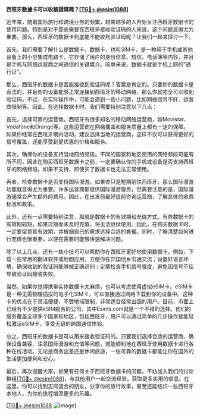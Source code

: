 **西班牙數據卡可以收驗證碼嗎？[[TG💪+ @esim1088](https://t.me/s/esim1088)]**

近年来，随着国际旅行和跨境业务的频繁，越来越多的人开始关注西班牙数据卡的使用问题。特别是对于那些需要在西班牙接收验证码的人来说，这个问题显得尤为重要。那么，西班牙的数据卡到底能不能收到验证码呢？让我们一起来探讨一下。

首先，我们需要了解什么是数据卡。数据卡，也叫SIM卡，是一种用于手机或其他设备上的小型集成电路卡，它存储了用户的身份信息、短信、电话簿等内容，并且是手机与网络运营商之间通信的关键媒介。简单来说，数据卡就是手机上网的“通行证”。

那么，西班牙的数据卡是否能接收到验证码呢？答案是肯定的。只要你的数据卡是合法的，并且你的设备能够正常连接到西班牙的移动网络，那么你就完全可以收到验证码。不过，在实际操作中，可能会遇到一些小问题，比如网络信号不好、运营商限制等。因此，在选择数据卡时，我们需要特别注意以下几点：

首先，选择可靠的运营商。西班牙有很多知名的移动网络运营商，如Movistar、Vodafone和Orange等。这些运营商在网络覆盖和服务质量上都有一定的保障。如果你经常在西班牙境内活动，建议选择当地的运营商，这样不仅可以获得更好的信号覆盖，还能享受到更优惠的价格和服务。

其次，确保你的设备支持当地网络频段。不同的国家和地区使用的网络频段可能有所不同，因此在购买西班牙数据卡之前，一定要确认你的手机或设备是否支持西班牙的网络频段。如果不支持，即使买了数据卡也无法正常使用。

再者，检查数据卡是否支持国际漫游。如果你只是短期前往西班牙，那么国际漫游功能就显得尤为重要。许多运营商都提供国际漫游服务，但需要注意的是，国际漫游通常会产生额外的费用。因此，在出发前最好提前咨询运营商，了解具体的收费标准和政策。

此外，还有一点需要特别注意，那就是数据卡的有效期和充值方式。有些数据卡的有效期较短，如果过期而未及时充值，将无法继续使用。因此，在购买数据卡时，一定要留意其有效期，并根据自己的需求选择合适的套餐。同时，了解清楚如何进行充值也很重要，以便在需要时能够快速解决问题。

除了以上几点，还有一些小技巧可以帮助你在西班牙更好地使用数据卡。例如，下载一些常用的翻译软件或地图应用，方便你在异国他乡沟通交流；设置好语言环境，确保收到的验证码能够被正确识别；定期检查手机信号强度，避免因信号不佳导致验证码接收失败。

当然，如果你觉得携带实体数据卡太麻烦，也可以考虑使用虚拟eSIM卡。eSIM卡是一种无需物理插拔的电子化SIM卡，可以直接通过网络下载到你的设备中。这种卡的优点在于灵活便捷，不受地域限制，非常适合经常出国的用户。目前，市面上已经有不少提供eSIM服务的公司，其中Esims.com就是一个不错的选择。他们的服务覆盖全球多个国家和地区，包括西班牙，用户可以通过简单的几步操作就能轻松激活eSIM卡，享受无缝的跨国通信体验。

总之，西班牙的数据卡是可以用来接收验证码的。只要我们选择合适的运营商、确保设备兼容、注意国际漫游和充值等问题，就能顺利地在西班牙使用数据卡进行各种在线活动。无论是商务出差还是休闲旅游，一张可靠的数据卡都能让你在国外的生活更加便利和安心。

最后，再次提醒大家，如果有任何关于西班牙数据卡的问题，不妨加入我们的讨论群组[[TG💪+ @esim1088](https://t.me/s/esim1088)]，与其他用户一起交流经验，获取更多实用的信息。在这里，你可以找到志同道合的朋友，分享你的旅行故事，甚至还能结识一些西班牙本地人，为你的旅程增添更多的乐趣。

[[TG💪+ @esim1088](https://t.me/s/esim1088) ![Image](https://i.postimg.cc/4NQfJmqS/Snipaste-2025-05-13-00-14-12.png)]